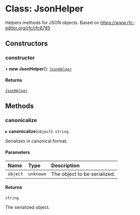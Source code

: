 # Class: JsonHelper

Helpers methods for JSON objects.
Based on https://www.rfc-editor.org/rfc/rfc8785

## Constructors

### constructor

• **new JsonHelper**(): [`JsonHelper`](JsonHelper.md)

#### Returns

[`JsonHelper`](JsonHelper.md)

## Methods

### canonicalize

▸ **canonicalize**(`object`): `string`

Serializes in canonical format.

#### Parameters

| Name | Type | Description |
| :------ | :------ | :------ |
| `object` | `unknown` | The object to be serialized. |

#### Returns

`string`

The serialized object.
